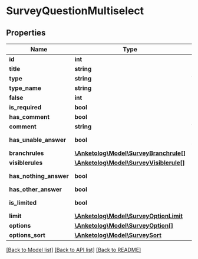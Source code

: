 # SurveyQuestionMultiselect

## Properties
Name | Type | Description | Notes
------------ | ------------- | ------------- | -------------
**id** | **int** | ID вопроса | 
**title** | **string** | Название вопроса | 
**type** | **string** | Тип вопроса | 
**type_name** | **string** | Название типа | 
**false** | **int** | Порядковый номер | [optional] 
**is_required** | **bool** | Вопрос обязательный | 
**has_comment** | **bool** | Отображать комментарий | 
**comment** | **string** | Текст комментария | 
**has_unable_answer** | **bool** | Вариант \&quot;затрудняюсь ответить\&quot; | 
**branchrules** | [**\Anketolog\Model\SurveyBranchrule[]**](SurveyBranchrule.md) |  | 
**visiblerules** | [**\Anketolog\Model\SurveyVisiblerule[]**](SurveyVisiblerule.md) |  | 
**has_nothing_answer** | **bool** | Вариант \&quot;ничего из вышеперечисленного\&quot; | 
**has_other_answer** | **bool** | Вариант \&quot;другое\&quot; | 
**is_limited** | **bool** | Ограничение кол-ва выбранных вариантов | 
**limit** | [**\Anketolog\Model\SurveyOptionLimit**](SurveyOptionLimit.md) |  | 
**options** | [**\Anketolog\Model\SurveyOption[]**](SurveyOption.md) |  | 
**options_sort** | [**\Anketolog\Model\SurveySort**](SurveySort.md) |  | 

[[Back to Model list]](../README.md#documentation-for-models) [[Back to API list]](../README.md#documentation-for-api-endpoints) [[Back to README]](../README.md)


